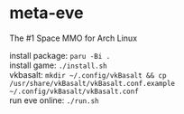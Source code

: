 # meta-eve
The #1 Space MMO for Arch Linux

install package: `paru -Bi .`  
install game: `./install.sh`  
vkbasalt: `mkdir ~/.config/vkBasalt && cp /usr/share/vkBasalt/vkBasalt.conf.example ~/.config/vkBasalt/vkBasalt.conf`  
run eve online: `./run.sh`
